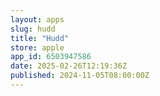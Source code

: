 ```yaml
---
layout: apps
slug: hudd
title: "Hudd"
store: apple
app_id: 6503947586
date: 2025-02-26T12:19:36Z
published: 2024-11-05T08:00:00Z
---
```

